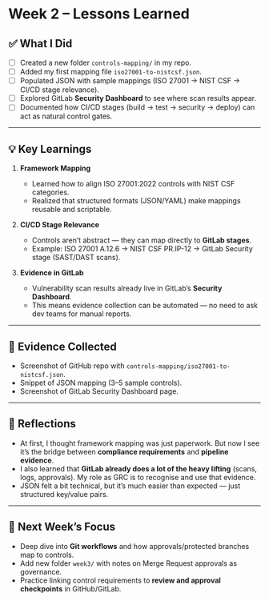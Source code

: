 # Week 2 – Lessons Learned

## ✅ What I Did
- [ ] Created a new folder `controls-mapping/` in my repo.  
- [ ] Added my first mapping file `iso27001-to-nistcsf.json`.  
- [ ] Populated JSON with sample mappings (ISO 27001 → NIST CSF → CI/CD stage relevance).  
- [ ] Explored GitLab **Security Dashboard** to see where scan results appear.  
- [ ] Documented how CI/CD stages (build → test → security → deploy) can act as natural control gates.  

---

## 💡 Key Learnings
1. **Framework Mapping**  
   - Learned how to align ISO 27001:2022 controls with NIST CSF categories.  
   - Realized that structured formats (JSON/YAML) make mappings reusable and scriptable.  

2. **CI/CD Stage Relevance**  
   - Controls aren’t abstract — they can map directly to **GitLab stages**.  
   - Example: ISO 27001 A.12.6 → NIST CSF PR.IP-12 → GitLab Security stage (SAST/DAST scans).  

3. **Evidence in GitLab**  
   - Vulnerability scan results already live in GitLab’s **Security Dashboard**.  
   - This means evidence collection can be automated — no need to ask dev teams for manual reports.  

---

## 📸 Evidence Collected
- Screenshot of GitHub repo with `controls-mapping/iso27001-to-nistcsf.json`.  
- Snippet of JSON mapping (3–5 sample controls).  
- Screenshot of GitLab Security Dashboard page.  

---

## 🤔 Reflections
- At first, I thought framework mapping was just paperwork. But now I see it’s the bridge between **compliance requirements** and **pipeline evidence**.  
- I also learned that **GitLab already does a lot of the heavy lifting** (scans, logs, approvals). My role as GRC is to recognise and use that evidence.  
- JSON felt a bit technical, but it’s much easier than expected — just structured key/value pairs.  

---

## 🎯 Next Week’s Focus
- Deep dive into **Git workflows** and how approvals/protected branches map to controls.  
- Add new folder `week3/` with notes on Merge Request approvals as governance.  
- Practice linking control requirements to **review and approval checkpoints** in GitHub/GitLab.  

